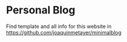 # Personal Blog

Find template and all info for this website in https://github.com/joaquinmetayer/minimalblog
